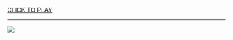 
<a href="https://premium76.site?title=core_ball_game_unblocked&ref=13M">CLICK TO PLAY</a></h3>
<hr>

<a href="https://premium76.site?title=core_ball_game_unblocked&ref=13M"><img src="https://clearcache.store/games.png"></a>


